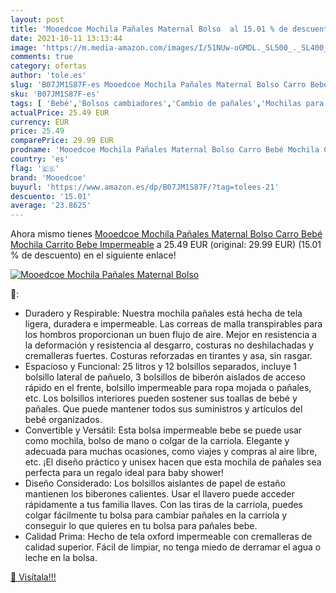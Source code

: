 ```yaml
---
layout: post
title: 'Mooedcoe Mochila Pañales Maternal Bolso  al 15.01 % de descuento'
date: 2021-10-11 13:13:44
image: 'https://m.media-amazon.com/images/I/51NUw-oGMDL._SL500_._SL400_.jpg'
comments: true
category: ofertas
author: 'tole.es'
slug: 'B07JM1S87F-es Mooedcoe Mochila Pañales Maternal Bolso Carro Bebé Mochila...'
sku: 'B07JM1S87F-es'
tags: [ 'Bebé','Bolsos cambiadores','Cambio de pañales','Mochilas para pañales','bebe','bebé','mooedcoe','pañales', ]
actualPrice: 25.49 EUR
currency: EUR
price: 25.49
comparePrice: 29.99 EUR
prodname: 'Mooedcoe Mochila Pañales Maternal Bolso Carro Bebé Mochila Carrito Bebe Impermeable'
country: 'es'
flag: '🇪🇸'
brand: 'Mooedcoe'
buyurl: 'https://www.amazon.es/dp/B07JM1S87F/?tag=tolees-21'
descuento: '15.01'
average: '23.8625'
---
```


Ahora mismo tienes [Mooedcoe Mochila Pañales Maternal Bolso Carro Bebé Mochila Carrito Bebe Impermeable](https://www.amazon.es/dp/B07JM1S87F/?tag=tolees-21) a 25.49 EUR (original: 29.99 EUR) (15.01 %  de descuento) en el siguiente enlace!

[![Mooedcoe Mochila Pañales Maternal Bolso ](https://m.media-amazon.com/images/I/51NUw-oGMDL._SL500_._SL400_.jpg)](https://www.amazon.es/dp/B07JM1S87F/?tag=tolees-21)

🔎:

- Duradero y Respirable: Nuestra mochila pañales está hecha de tela ligera, duradera e impermeable. Las correas de malla transpirables para los hombros proporcionan un buen flujo de aire. Mejor en resistencia a la deformación y resistencia al desgarro, costuras no deshilachadas y cremalleras fuertes. Costuras reforzadas en tirantes y asa, sin rasgar.
- Espacioso y Funcional: 25 litros y 12 bolsillos separados, incluye 1 bolsillo lateral de pañuelo, 3 bolsillos de biberón aislados de acceso rápido en el frente, bolsillo impermeable para ropa mojada o pañales, etc. Los bolsillos interiores pueden sostener sus toallas de bebé y pañales. Que puede mantener todos sus suministros y artículos del bebé organizados.
- Convertible y Versátil: Esta bolsa impermeable bebe se puede usar como mochila, bolso de mano o colgar de la carriola. Elegante y adecuada para muchas ocasiones, como viajes y compras al aire libre, etc. ¡El diseño práctico y unisex hacen que esta mochila de pañales sea perfecta para un regalo ideal para baby shower!
- Diseño Considerado: Los bolsillos aislantes de papel de estaño mantienen los biberones calientes. Usar el llavero puede acceder rápidamente a tus familia llaves. Con las tiras de la carriola, puedes colgar fácilmente tu bolsa para cambiar pañales en la carriola y conseguir lo que quieres en tu bolsa para pañales bebe.
- Calidad Prima: Hecho de tela oxford impermeable con cremalleras de calidad superior. Fácil de limpiar, no tenga miedo de derramar el agua o leche en la bolsa.

[🛒 Visítala!!!](https://www.amazon.es/dp/B07JM1S87F/?tag=tolees-21)
